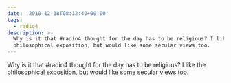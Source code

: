 ```yaml
---
date: '2010-12-18T08:12:40+00:00'
tags:
  - radio4
description: >-
  Why is it that #radio4 thought for the day has to be religious? I like the
  philosophical exposition, but would like some secular views too.
---
```

Why is it that #radio4 thought for the day has to be religious? I like the philosophical exposition, but would like some secular views too.
